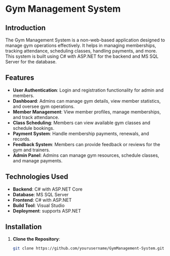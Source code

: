 # Gym Management System

## Introduction

The Gym Management System is a non-web-based application designed to manage gym operations effectively. It helps in managing memberships, tracking attendance, scheduling classes, handling payments, and more. This system is built using C# with ASP.NET for the backend and MS SQL Server for the database.

## Features

- **User Authentication**: Login and registration functionality for admin and members.
- **Dashboard**: Admins can manage gym details, view member statistics, and oversee gym operations.
- **Member Management**: View member profiles, manage memberships, and track attendance.
- **Class Scheduling**: Members can view available gym classes and schedule bookings.
- **Payment System**: Handle membership payments, renewals, and records.
- **Feedback System**: Members can provide feedback or reviews for the gym and trainers.
- **Admin Panel**: Admins can manage gym resources, schedule classes, and manage payments.

## Technologies Used

- **Backend**: C# with ASP.NET Core
- **Database**: MS SQL Server
- **Frontend**: C# with ASP.NET
- **Build Tool**: Visual Studio
- **Deployment**: supports ASP.NET

## Installation

1. **Clone the Repository**: 
   ```bash
   git clone https://github.com/yourusername/GymManagement-System.git


